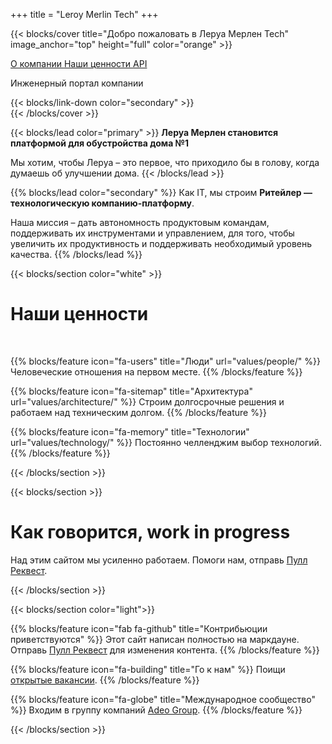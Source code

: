+++
title = "Leroy Merlin Tech"
+++

{{< blocks/cover title="Добро пожаловать в Леруа Мерлен Tech" image_anchor="top" height="full" color="orange" >}}
<div class="mx-auto">
	<a class="btn btn-lg btn-secondary mr-3 mb-4" href="about/">
		<i class="fas fa-caret-square-up mr-2 "></i> О компании
	</a>
	<a class="btn btn-lg btn-warning mr-3 mb-4" href="values/">
		Наши ценности
	</a>
	<a class="btn btn-lg btn-info mr-3 mb-4" href="api/">
		<i class="fas fa-location-arrow mr-2 "></i> API
	</a>
	<p class="lead" id="main-subtitle">Инженeрный портал компании</p>
	{{< blocks/link-down color="secondary" >}}
	
</div>
{{< /blocks/cover >}}

{{< blocks/lead color="primary" >}}
**Леруа Мерлен становится платформой для обустройства дома №1**

Мы хотим, чтобы Леруа – это первое, что приходило бы в голову, когда думаешь об улучшении дома.
{{< /blocks/lead >}}

{{% blocks/lead color="secondary" %}}
Как IT, мы строим **Ритейлер — технологическую компанию-платформу**.

Наша миссия – дать автономность продуктовым командам, поддерживать их инструментами и управлением, для того, чтобы увеличить их продуктивность и поддерживать необходимый уровень качества.
{{% /blocks/lead %}}

{{< blocks/section color="white" >}}

<div class="col-12">
<h1 class="text-center">Наши ценности</h1><br />
</div>

{{% blocks/feature icon="fa-users" title="Люди" url="values/people/" %}}
Человеческие отношения на первом месте.
{{% /blocks/feature %}}

{{% blocks/feature icon="fa-sitemap" title="Архитектура" url="values/architecture/" %}}
Строим долгосрочные решения и работаем над техническим долгом.
{{% /blocks/feature %}}

{{% blocks/feature icon="fa-memory" title="Технологии" url="values/technology/" %}}
Постоянно челленджим выбор технологий.
{{% /blocks/feature %}}

{{< /blocks/section >}}


{{< blocks/section >}}
<div class="col">
<h1 class="text-center">Как говорится, work in progress</h1>
<div class="text-center">Над этим сайтом мы усиленно работаем. Помоги нам, отправь <a href="https://github.com/adeo/lmru--tech/pulls">Пулл Реквест</a>.</div>
</div>

{{< /blocks/section >}}

{{< blocks/section color="light">}}

{{% blocks/feature icon="fab fa-github" title="Контрибьюции приветствуются" %}}
Этот сайт написан полностью на маркдауне. <br /> Отправь [Пулл Реквест](https://github.com/adeo/lmru--tech/pulls) для изменения контента.
{{% /blocks/feature %}}


{{% blocks/feature icon="fa-building" title="Го к нам" %}}
Поищи [открытые вакансии](https://hh.ru/search/vacancy?text=%D0%9B%D0%B5%D1%80%D1%83%D0%B0%20%D0%9C%D0%B5%D1%80%D0%BB%D0%B5%D0%BD&search_field=company_name&specialization=1).
{{% /blocks/feature %}}

{{% blocks/feature icon="fa-globe" title="Международное сообщество" %}}
Входим в группу компаний [Adeo Group](https://www.adeo.com/).
{{% /blocks/feature %}}

{{< /blocks/section >}}

